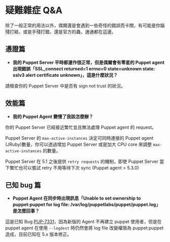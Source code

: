 # 疑難雜症 Q&A

除了一般正常的用法以外，偶爾還是會遇到一些奇怪的錯誤而卡關，有可能是你腦殘打結，或是手殘打錯，還是官方的蟲，通通都在這邊。

## 憑證篇

- **我的 Puppet Server 平時都運作很正常，但是偶爾會有零星的 Puppet agent 出現錯誤「SSL_connect returned=1 errno=0 state=unknown state: sslv3 alert certificate unknown」，這是什麼狀況？**

請檢查你的 Puppet Server 中是否有 sign not trust 的狀況。


## 效能篇

- **我的 Puppet Agent 變慢了我該怎麼辦？**

你的 Puppet Server 已經接近繁忙並且無法處理 Puppet agent 的 request。

Puppet Server 的 `max-active-instances` 決定可同時連接的 Puppet agent (JRuby)數量，你可以透過增加 Puppet Server 或是加大 CPU core 來調整 `max-active-instances` 的數量。

Puppet Server 在 5.1 之後提供 `retry requests` 的機制，即使 Puppet Server 當下繁忙也可以嘗試 retry 不用等待下次 sync (Puppet agent > 5.3.0)

## 已知 bug 篇

- **Puppet Agent 在同步時出現訊息「Unable to set ownership to puppet:puppet for log file: /var/log/puppetlabs/puppet/puppet.log」是怎麼回事？**

這是已知 Bug [PUP-7331][puppet-bug-pup-7331]，因為新版的 Agent 不再建立 puppet 使用者，但是在 puppet agent 在使用 `--logdest` 時仍然會將 log file 改變權限為 puppet:puppet 造成，目前已知在 5.x 版本修正。

[puppet-bug-pup-7331]: https://tickets.puppetlabs.com/browse/PUP-7331